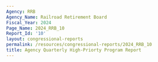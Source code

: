 ```yaml
---
Agency: RRB
Agency_Name: Railroad Retirement Board
Fiscal_Year: 2024
Page_Name: 2024_RRB_10
Report_Id: '10'
layout: congressional-reports
permalink: /resources/congressional-reports/2024_RRB_10
title: Agency Quarterly High-Priorty Program Report
---
```

